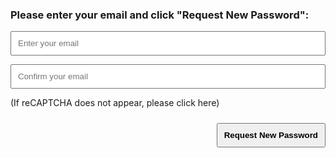 <h3>Please enter your email and click "Request New Password":</h3>

<!--RPP-->

<form action="#" method="post" class="wpcf7-form init" novalidate="novalidate" data-status="init">

  <p>
    <span>
      <input
        placeholder="Enter your email"
        style="padding:10px !important; width:100% !important"
        id="email"
        type="email"
        name="your-email"
        value=""
        size="80"
        aria-required="true"
        aria-invalid="false"
      />
    </span>
  </p>

  <p>
    <span>
      <input
        placeholder="Confirm your email"
        style="padding:10px !important; width:100% !important"
        id="email2"
        type="email"
        name="your-email2"
        value=""
        size="80"
        aria-required="true"
        aria-invalid="false"
      />
    </span>
  </p>

  <p>
    <div
      id="idrecap"
      class="g-recaptcha"
      data-sitekey="6LcIhKImAAAAADT1PcVk7CNyLn5goUuOKuUOj5Tb"
      data-callback="onRecaptchaSuccess"
      data-expired-callback="onRecaptchaResponseExpiry"
      data-error-callback="onRecaptchaError"
    ></div>
    <span id="msgrecap">
      (If reCAPTCHA does not appear, please <a style="cursor:pointer" onclick="reloadCaptcha();">click here</a>)
    </span>
  </p>

  <div
    id="msgsignUp"
    class="wpcf7-response-output"
    style="margin-top:20px; display:none; color:red !important"
    aria-hidden="true"
  ></div>

  <div style="width:100%; text-align:right !important;">
    <input
      id="wp-submit"
      type="button"
      onclick="requestNewPassword();"
      style="cursor:pointer; padding:10px !important; font-weight:bold !important; margin-top:10px !important"
      value="Request New Password"
    />
  </div>

</form>

<!--FIN RPP-->
